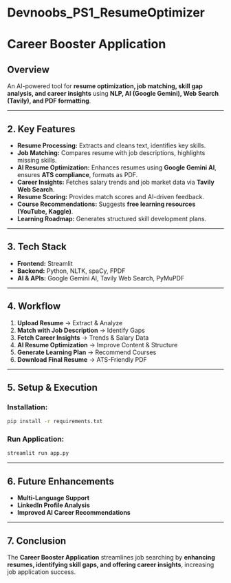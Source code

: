 # Devnoobs_PS1_ResumeOptimizer

# **Career Booster Application**  

## **Overview**  
An AI-powered tool for **resume optimization, job matching, skill gap analysis, and career insights** using **NLP, AI (Google Gemini), Web Search (Tavily), and PDF formatting**.  

---

## **2. Key Features**  
- **Resume Processing:** Extracts and cleans text, identifies key skills.  
- **Job Matching:** Compares resume with job descriptions, highlights missing skills.  
- **AI Resume Optimization:** Enhances resumes using **Google Gemini AI**, ensures **ATS compliance**, formats as PDF.  
- **Career Insights:** Fetches salary trends and job market data via **Tavily Web Search**.  
- **Resume Scoring:** Provides match scores and AI-driven feedback.  
- **Course Recommendations:** Suggests **free learning resources (YouTube, Kaggle)**.  
- **Learning Roadmap:** Generates structured skill development plans.  

---

## **3. Tech Stack**  
- **Frontend:** Streamlit  
- **Backend:** Python, NLTK, spaCy, FPDF  
- **AI & APIs:** Google Gemini AI, Tavily Web Search, PyMuPDF  

---

## **4. Workflow**  
1. **Upload Resume** → Extract & Analyze  
2. **Match with Job Description** → Identify Gaps  
3. **Fetch Career Insights** → Trends & Salary Data  
4. **AI Resume Optimization** → Improve Content & Structure  
5. **Generate Learning Plan** → Recommend Courses  
6. **Download Final Resume** → ATS-Friendly PDF  

---

## **5. Setup & Execution**  
### **Installation:**  
```bash
pip install -r requirements.txt
```  
### **Run Application:**  
```bash
streamlit run app.py
```  

---

## **6. Future Enhancements**  
- **Multi-Language Support**  
- **LinkedIn Profile Analysis**  
- **Improved AI Career Recommendations**  

---

## **7. Conclusion**  
The **Career Booster Application** streamlines job searching by **enhancing resumes, identifying skill gaps, and offering career insights**, increasing job application success.  
